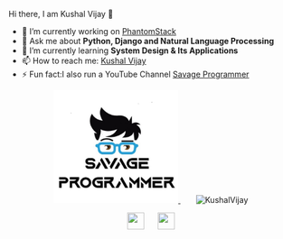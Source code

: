 
<!--
**KushalVijay/KushalVijay** is a ✨ _special_ ✨ repository because its `README.md` (this file) appears on your GitHub profile.

Here are some ideas to get you started:

- 🔭 I’m currently working on ...
- 🌱 I’m currently learning ...
- 👯 I’m looking to collaborate on ...
- 🤔 I’m looking for help with ...
- 💬 Ask me about ...
- 📫 How to reach me: ...
- 😄 Pronouns: ...
- ⚡ Fun fact: ...
-->

<hi align="center">Hi there, I am Kushal Vijay 👋</h1>

- 🔭 I’m currently working on <a href="https://www.phantostack.com" target="_blank">PhantomStack</a>
- 💬 Ask me about <strong>Python, Django and Natural Language Processing </strong>
- 🌱 I’m currently learning <strong>System Design & Its Applications </strong>
- 📫 How to reach me: <a href="https://www.linkedin.com/in/kushalvijay/" target="_blank">Kushal Vijay</a>
- ⚡ Fun fact:I also run a YouTube Channel <a href="www.youtube.com/c/SavageProgrammer" target="_blank">Savage Programmer</a>

<p align="center">
  <a href="www.youtube.com/c/SavageProgrammer" target="_blank"><img src="https://github.com/KushalVijay/KushalVijay/blob/main/finallogo1.jpg" height="200" width="220"> </a>&nbsp;&nbsp;&nbsp;&nbsp;&nbsp;&nbsp;
  <img src="https://github-readme-stats.vercel.app/api?username=KushalVijay&show_icons=true" alt="KushalVijay">
</p>

<p align="center">
  <a href="https://www.linkedin.com/in/kushalvijay/" target="_blank"><img src="https://cdn.jsdelivr.net/npm/simple-icons@3.0.1/icons/linkedin.svg" height="30" width="30"></a>
&nbsp;&nbsp;&nbsp;&nbsp;
  <a href="https://twitter.com/KushalVijay_" target="_blank"><img src="https://cdn.jsdelivr.net/npm/simple-icons@3.0.1/icons/twitter.svg" height="30" width="30"></a>
</p>


